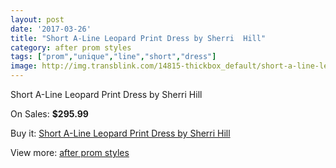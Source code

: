 ```yaml
---
layout: post
date: '2017-03-26'
title: "Short A-Line Leopard Print Dress by Sherri  Hill"
category: after prom styles
tags: ["prom","unique","line","short","dress"]
image: http://img.transblink.com/14815-thickbox_default/short-a-line-leopard-print-dress-by-sherri-hill.jpg
---
```

Short A-Line Leopard Print Dress by Sherri  Hill

On Sales: **$295.99**
<a href="https://www.transblink.com/en/after-prom-styles/4730-short-a-line-leopard-print-dress-by-sherri-hill.html"><amp-img layout="responsive" width="600" height="600" src="//img.transblink.com/14815-thickbox_default/short-a-line-leopard-print-dress-by-sherri-hill.jpg" alt="Short A-Line Leopard Print Dress by Sherri  Hill 0" /></a>
<a href="https://www.transblink.com/en/after-prom-styles/4730-short-a-line-leopard-print-dress-by-sherri-hill.html"><amp-img layout="responsive" width="600" height="600" src="//img.transblink.com/14818-thickbox_default/short-a-line-leopard-print-dress-by-sherri-hill.jpg" alt="Short A-Line Leopard Print Dress by Sherri  Hill 1" /></a>
<a href="https://www.transblink.com/en/after-prom-styles/4730-short-a-line-leopard-print-dress-by-sherri-hill.html"><amp-img layout="responsive" width="600" height="600" src="//img.transblink.com/14817-thickbox_default/short-a-line-leopard-print-dress-by-sherri-hill.jpg" alt="Short A-Line Leopard Print Dress by Sherri  Hill 2" /></a>
<a href="https://www.transblink.com/en/after-prom-styles/4730-short-a-line-leopard-print-dress-by-sherri-hill.html"><amp-img layout="responsive" width="600" height="600" src="//img.transblink.com/14816-thickbox_default/short-a-line-leopard-print-dress-by-sherri-hill.jpg" alt="Short A-Line Leopard Print Dress by Sherri  Hill 3" /></a>

Buy it: [Short A-Line Leopard Print Dress by Sherri  Hill](https://www.transblink.com/en/after-prom-styles/4730-short-a-line-leopard-print-dress-by-sherri-hill.html "Short A-Line Leopard Print Dress by Sherri  Hill")

View more: [after prom styles](https://www.transblink.com/en/55-after-prom-styles "after prom styles")